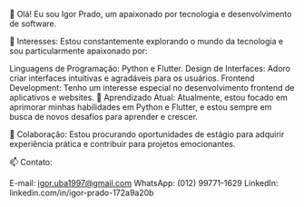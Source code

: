 👋 Olá! Eu sou Igor Prado, um apaixonado por tecnologia e desenvolvimento de software.

🔭 Interesses: Estou constantemente explorando o mundo da tecnologia e sou particularmente apaixonado por:

Linguagens de Programação: Python e Flutter.
Design de Interfaces: Adoro criar interfaces intuitivas e agradáveis para os usuários.
Frontend Development: Tenho um interesse especial no desenvolvimento frontend de aplicativos e websites.
🌱 Aprendizado Atual: Atualmente, estou focado em aprimorar minhas habilidades em Python e Flutter, e estou sempre em busca de novos desafios para aprender e crescer.

💼 Colaboração: Estou procurando oportunidades de estágio para adquirir experiência prática e contribuir para projetos emocionantes.

📫 Contato:

E-mail: igor.uba1997@gmail.com
WhatsApp: (012) 99771-1629
LinkedIn: linkedin.com/in/igor-prado-172a9a20b
